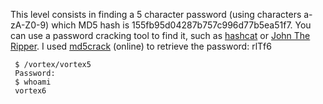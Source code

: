 This level consists in finding a 5 character password (using characters a-zA-Z0-9) which MD5 hash is 155fb95d04287b757c996d77b5ea51f7.
You can use a password cracking tool to find it, such as [hashcat](http://hashcat.net/) or [John The Ripper](http://www.openwall.com/john/).
I used [md5crack](http://md5crack.com/) (online) to retrieve the password: rlTf6

     $ /vortex/vortex5
     Password:
     $ whoami
     vortex6

